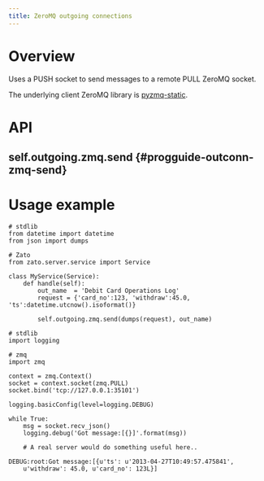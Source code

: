 ```yaml
---
title: ZeroMQ outgoing connections
---
```


Overview
========

Uses a PUSH socket to send messages to a remote PULL ZeroMQ socket.

The underlying client ZeroMQ library is [pyzmq-static](https://pypi.python.org/pypi/pyzmq-static).

API
===

self.outgoing.zmq.send {#progguide-outconn-zmq-send}
----------------------

Usage example
=============

``` {.python}
# stdlib
from datetime import datetime
from json import dumps

# Zato
from zato.server.service import Service

class MyService(Service):
    def handle(self):
        out_name  = 'Debit Card Operations Log'
        request = {'card_no':123, 'withdraw':45.0, 'ts':datetime.utcnow().isoformat()}

        self.outgoing.zmq.send(dumps(request), out_name)
```

``` {.python}
# stdlib
import logging

# zmq
import zmq

context = zmq.Context()
socket = context.socket(zmq.PULL)
socket.bind('tcp://127.0.0.1:35101')

logging.basicConfig(level=logging.DEBUG)

while True:
    msg = socket.recv_json()
    logging.debug('Got message:[{}]'.format(msg))

    # A real server would do something useful here..
```

``` {.python}
DEBUG:root:Got message:[{u'ts': u'2013-04-27T10:49:57.475841',
    u'withdraw': 45.0, u'card_no': 123L}]
```
